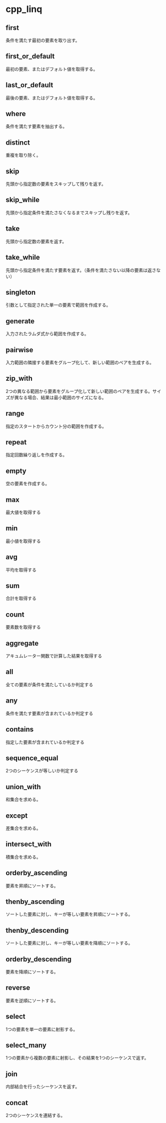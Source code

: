 # cpp_linq


## first
条件を満たす最初の要素を取り出す。
## first_or_default
最初の要素、またはデフォルト値を取得する。
## last_or_default
最後の要素、またはデフォルト値を取得する。
## where
条件を満たす要素を抽出する。
## distinct
重複を取り除く。
## skip
先頭から指定数の要素をスキップして残りを返す。
## skip_while
先頭から指定条件を満たさなくなるまでスキップし残りを返す。
## take
先頭から指定数の要素を返す。
## take_while
先頭から指定条件を満たす要素を返す。（条件を満たさない以降の要素は返さない）

## singleton
引数として指定された単一の要素で範囲を作成する。
## generate
入力されたラムダ式から範囲を作成する。
## pairwise
入力範囲の隣接する要素をグループ化して、新しい範囲のペアを生成する。 
## zip_with
2つの異なる範囲から要素をグループ化して新しい範囲のペアを生成する。サイズが異なる場合、結果は最小範囲のサイズになる。
## range
指定のスタートからカウント分の範囲を作成する。
## repeat
指定回数繰り返しを作成する。
## empty
空の要素を作成する。

## max
最大値を取得する
## min
最小値を取得する
## avg
平均を取得する
## sum
合計を取得する
## count
要素数を取得する
## aggregate
アキュムレーター関数で計算した結果を取得する

## all
全ての要素が条件を満たしているか判定する
## any
条件を満たす要素が含まれているか判定する
## contains
指定した要素が含まれているか判定する
## sequence_equal
2つのシーケンスが等しいか判定する

## union_with
和集合を求める。
## except
差集合を求める。
## intersect_with
積集合を求める。

## orderby_ascending
要素を昇順にソートする。
## thenby_ascending
ソートした要素に対し、キーが等しい要素を昇順にソートする。
## thenby_descending
ソートした要素に対し、キーが等しい要素を降順にソートする。 
## orderby_descending
要素を降順にソートする。
## reverse
要素を逆順にソートする。

## select
1つの要素を単一の要素に射影する。
## select_many
1つの要素から複数の要素に射影し、その結果を1つのシーケンスで返す。

## join
内部結合を行ったシーケンスを返す。
## concat
2つのシーケンスを連結する。

